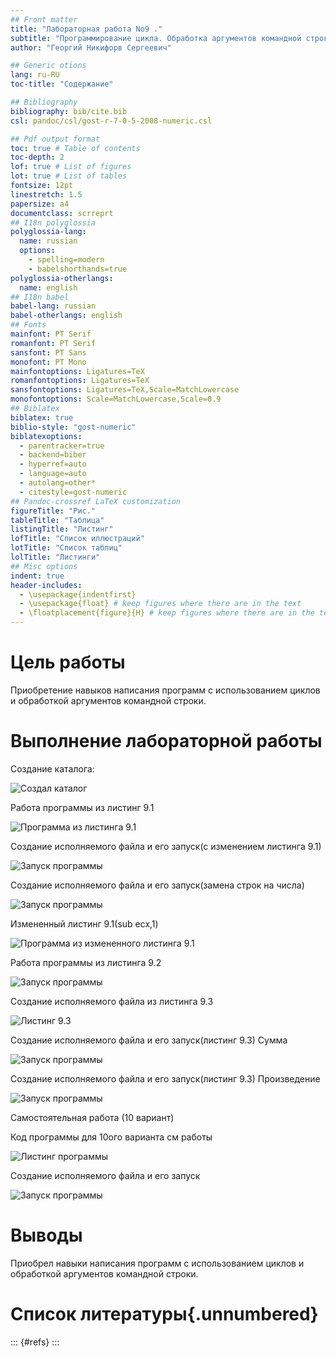 ```yaml
---
## Front matter
title: "Лабораторная работа No9 ."
subtitle: "Программирование цикла. Обработка аргументов командной строки"
author: "Георгий Никифорв Сергеевич"

## Generic otions
lang: ru-RU
toc-title: "Содержание"

## Bibliography
bibliography: bib/cite.bib
csl: pandoc/csl/gost-r-7-0-5-2008-numeric.csl

## Pdf output format
toc: true # Table of contents
toc-depth: 2
lof: true # List of figures
lot: true # List of tables
fontsize: 12pt
linestretch: 1.5
papersize: a4
documentclass: scrreprt
## I18n polyglossia
polyglossia-lang:
  name: russian
  options:
	- spelling=modern
	- babelshorthands=true
polyglossia-otherlangs:
  name: english
## I18n babel
babel-lang: russian
babel-otherlangs: english
## Fonts
mainfont: PT Serif
romanfont: PT Serif
sansfont: PT Sans
monofont: PT Mono
mainfontoptions: Ligatures=TeX
romanfontoptions: Ligatures=TeX
sansfontoptions: Ligatures=TeX,Scale=MatchLowercase
monofontoptions: Scale=MatchLowercase,Scale=0.9
## Biblatex
biblatex: true
biblio-style: "gost-numeric"
biblatexoptions:
  - parentracker=true
  - backend=biber
  - hyperref=auto
  - language=auto
  - autolang=other*
  - citestyle=gost-numeric
## Pandoc-crossref LaTeX customization
figureTitle: "Рис."
tableTitle: "Таблица"
listingTitle: "Листинг"
lofTitle: "Список иллюстраций"
lotTitle: "Список таблиц"
lolTitle: "Листинги"
## Misc options
indent: true
header-includes:
  - \usepackage{indentfirst}
  - \usepackage{float} # keep figures where there are in the text
  - \floatplacement{figure}{H} # keep figures where there are in the text
---
```


# Цель работы

Приобретение навыков написания программ с использованием циклов и
обработкой аргументов командной строки.

# Выполнение лабораторной работы

Создание каталога:

![Создал каталог](image/image1.png)

Работа программы из листинг 9.1

![Программа из листинга 9.1](image/image2.png)

Создание исполняемого файла и его запуск(с изменением листинга 9.1)

![Запуск программы](image/image3.png)

Создание исполняемого файла и его запуск(замена строк на числа)

![Запуск программы](image/image4.png)

Измененный листинг 9.1(sub ecx,1)

![Программа из измененного листинга 9.1](image/image5.png)

Работа программы из листинга 9.2

![Запуск программы](image/image6.png)

Создание исполняемого файла из листинга 9.3

![Листинг 9.3](image/image7.png)

Создание исполняемого файла и его запуск(листинг 9.3) Сумма

![Запуск программы](image/image8.png)

Создание исполняемого файла и его запуск(листинг 9.3) Произведение

![Запуск программы](image/image8.png)


Самостоятельная работа (10 вариант)


Код программы для 10ого варианта см работы

![Листинг программы](image/image9.png)

Создание исполняемого файла и его запуск

![Запуск программы](image/image10.png)


# Выводы

Приобрел навыки написания программ с использованием циклов и
обработкой аргументов командной строки.


# Список литературы{.unnumbered}

::: {#refs}
:::
